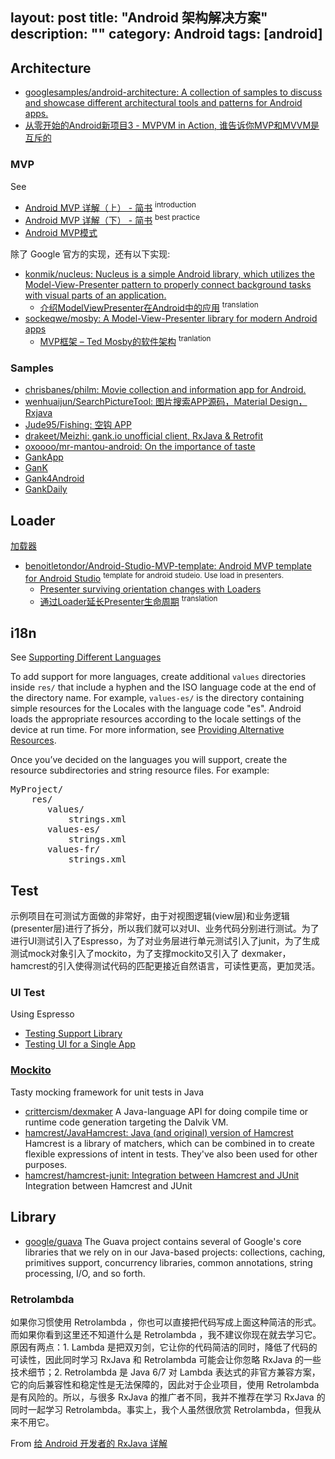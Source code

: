 layout: post
title: "Android 架构解决方案"
description: ""
category: Android
tags: [android]
---

## Architecture

- [googlesamples/android-architecture: A collection of samples to discuss and showcase different architectural tools and patterns for Android apps.](https://github.com/googlesamples/android-architecture)
- [从零开始的Android新项目3 - MVPVM in Action, 谁告诉你MVP和MVVM是互斥的](http://blog.zhaiyifan.cn/2016/03/16/android-new-project-from-0-p3/)

### MVP

See

- [Android MVP 详解（上） - 简书](http://www.jianshu.com/p/9a6845b26856) <sup> introduction</sup>
- [Android MVP 详解（下） - 简书](http://www.jianshu.com/p/0590f530c617) <sup>best practice</sup>
- [Android MVP模式](https://segmentfault.com/a/1190000003927200)

除了 Google 官方的实现，还有以下实现:

- [konmik/nucleus: Nucleus is a simple Android library, which utilizes the Model-View-Presenter pattern to properly connect background tasks with visual parts of an application.](https://github.com/konmik/nucleus)
    + [介绍ModelViewPresenter在Android中的应用](http://www.it165.net/pro/html/201505/41758.html) <sup>translation</sup>
- [sockeqwe/mosby: A Model-View-Presenter library for modern Android apps](https://github.com/sockeqwe/mosby)
    + [MVP框架 – Ted Mosby的软件架构](http://www.jcodecraeer.com/a/anzhuokaifa/androidkaifa/2015/0528/2945.html) <sup>tranlation</sup>

### Samples

- [chrisbanes/philm: Movie collection and information app for Android.](https://github.com/chrisbanes/philm)
- [wenhuaijun/SearchPictureTool: 图片搜索APP源码，Material Design，Rxjava](https://github.com/wenhuaijun/SearchPictureTool)
- [Jude95/Fishing: 空钩 APP](https://github.com/Jude95/Fishing)
- [drakeet/Meizhi: gank.io unofficial client, RxJava & Retrofit](https://github.com/drakeet/Meizhi)
- [oxoooo/mr-mantou-android: On the importance of taste](https://github.com/oxoooo/mr-mantou-android) 
- [GankApp](https://github.com/oxoooo/mr-mantou-android)  
- [GanK](https://github.com/dongjunkun/GanK)  
- [Gank4Android](https://github.com/zzhoujay/Gank4Android)  
- [GankDaily](https://github.com/maoruibin/GankDaily)

## Loader

[加载器](https://developer.android.com/guide/components/loaders.html)

- [benoitletondor/Android-Studio-MVP-template: Android MVP template for Android Studio](https://github.com/benoitletondor/Android-Studio-MVP-template) <sup>template for android studeio. Use load in presenters.</sup>
    - [Presenter surviving orientation changes with Loaders](https://medium.com/@czyrux/presenter-surviving-orientation-changes-with-loaders-6da6d86ffbbf#.3t97rb4t2)
    - [通过Loader延长Presenter生命周期](http://blog.chengdazhi.com/index.php/131) <sup>translation</sup>

## i18n

See [Supporting Different Languages](https://developer.android.com/training/basics/supporting-devices/languages.html)

To add support for more languages, create additional `values` directories inside
`res/` that include a hyphen and the ISO language code at the end of the
directory name. For example, `values-es/` is the directory containing simple
resources for the Locales with the language code "es".  Android loads the appropriate resources
according to the locale settings of the device at run time. For more information, see
[Providing Alternative Resources](https://developer.android.com/guide/topics/resources/providing-resources.html#AlternativeResources).

Once you’ve decided on the languages you will support, create the resource subdirectories and
string resource files. For example:

<pre class="classic no-pretty-print">
MyProject/
    res/
       values/
           strings.xml
       values-es/
           strings.xml
       values-fr/
           strings.xml
</pre>

## Test

示例项目在可测试方面做的非常好，由于对视图逻辑(view层)和业务逻辑(presenter层)进行了拆分，所以我们就可以对UI、业务代码分别进行测试。为了进行UI测试引入了Espresso，为了对业务层进行单元测试引入了junit，为了生成测试mock对象引入了mockito，为了支撑mockito又引入了 dexmaker，hamcrest的引入使得测试代码的匹配更接近自然语言，可读性更高，更加灵活。

### UI Test

Using Espresso

- [Testing Support Library](https://developer.android.com/topic/libraries/testing-support-library/index.html)
- [Testing UI for a Single App](https://developer.android.com/training/testing/ui-testing/espresso-testing.html#setup)

### [Mockito](http://mockito.org/)

Tasty mocking framework for unit tests in Java

- [crittercism/dexmaker](https://github.com/crittercism/dexmaker) A Java-language API for doing compile time or runtime code generation targeting the Dalvik VM. 
- [hamcrest/JavaHamcrest: Java (and original) version of Hamcrest](https://github.com/hamcrest/JavaHamcrest) Hamcrest is a library of matchers, which can be combined in to create flexible expressions of intent in tests. They've also been used for other purposes.
- [hamcrest/hamcrest-junit: Integration between Hamcrest and JUnit](https://github.com/hamcrest/hamcrest-junit) Integration between Hamcrest and JUnit


## Library

- [google/guava](https://github.com/google/guava) The Guava project contains several of Google's core libraries that we rely on in our Java-based projects: collections, caching, primitives support, concurrency libraries, common annotations, string processing, I/O, and so forth.

### Retrolambda

如果你习惯使用 Retrolambda ，你也可以直接把代码写成上面这种简洁的形式。而如果你看到这里还不知道什么是 Retrolambda ，我不建议你现在就去学习它。原因有两点：1. Lambda 是把双刃剑，它让你的代码简洁的同时，降低了代码的可读性，因此同时学习 RxJava 和 Retrolambda 可能会让你忽略 RxJava 的一些技术细节；2. Retrolambda 是 Java 6/7 对 Lambda 表达式的非官方兼容方案，它的向后兼容性和稳定性是无法保障的，因此对于企业项目，使用 Retrolambda 是有风险的。所以，与很多 RxJava 的推广者不同，我并不推荐在学习 RxJava 的同时一起学习 Retrolambda。事实上，我个人虽然很欣赏 Retrolambda，但我从来不用它。

From [给 Android 开发者的 RxJava 详解](http://gank.io/post/560e15be2dca930e00da1083)

